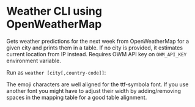 # Weather CLI using OpenWeatherMap

Gets weather predictions for the next week from OpenWeatherMap for a given city and prints them in a table. If no city is provided, it estimates current location from IP instead. Requires OWM API key on `OWM_API_KEY` environment variable.

Run as ``weather [city[,country-code]]``:


The emoji characters are well aligned for the ttf-symbola font. If you use another font you might have to adjust their width by adding/removing spaces in the mapping table for a good table alignment.
